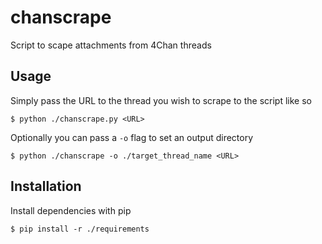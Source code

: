 # chanscrape
Script to scape attachments from 4Chan threads

## Usage

Simply pass the URL to the thread you wish to scrape to the script like so

```console
$ python ./chanscrape.py <URL>
```

Optionally you can pass a `-o` flag to set an output directory

```console
$ python ./chanscrape -o ./target_thread_name <URL>
```

## Installation

Install dependencies with pip

```console
$ pip install -r ./requirements
```
